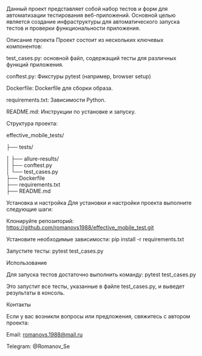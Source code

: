 Данный проект представляет собой набор тестов и форм для автоматизации тестирования веб-приложений. Основной целью является создание инфраструктуры для автоматического запуска тестов и проверки функциональности приложения.

Описание проекта
Проект состоит из нескольких ключевых компонентов:

test_cases.py: основной файл, содержащий тесты для различных функций приложения.



conftest.py: Фикстуры pytest (например, browser setup)




Dockerfile: Dockerfile для сборки образа.



requirements.txt: Зависимости Python.



README.md: Инструкции по установке и запуску.


Структура проекта:



effective_mobile_tests/


├── tests/

│   ├── allure-results/    
│   ├── conftest.py        
│   └── test_cases.py     
├── Dockerfile            
├── requirements.txt       
├── README.md              

Установка и настройка
Для установки и настройки проекта выполните следующие шаги:

Клонируйте репозиторий: https://github.com/romanovs1988/effective_mobile_test.git




Установите необходимые зависимости: pip install -r requirements.txt




Запустите тесты: pytest test_cases.py


Использование


Для запуска тестов достаточно выполнить команду: pytest test_cases.py

Это запустит все тесты, указанные в файле test_cases.py, и выведет результаты в консоль.

Контакты


Если у вас возникли вопросы или предложения, свяжитесь с автором проекта:

Email: romanovs.1988@mail.ru

Telegram: @Romanov_Se
